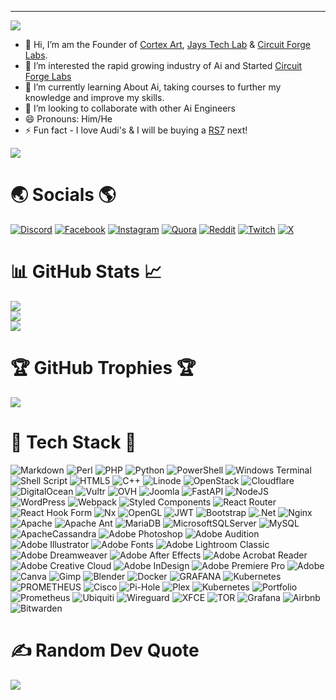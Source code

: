 
---
[![](https://visitcount.itsvg.in/api?id=Bash-Sudo&icon=5&color=6)](https://visitcount.itsvg.in)
- 👋 Hi, I’m am the Founder of [Cortex Art](https://cortexart.design), [Jays Tech Lab](https://www.jaystechlab.com) & [Circuit Forge Labs](https://www.circuitforgelabs.com).
- 👀 I’m interested the rapid growing industry of Ai and Started [Circuit Forge Labs](https://www.circuitforgelabs.com)
- 🌱 I’m currently learning About Ai, taking courses to further my knowledge and improve my skills.  
- 💞️ I’m looking to collaborate with other Ai Engineers
- 😄 Pronouns: Him/He
- ⚡ Fun fact - I love Audi's & I will be buying a [RS7](https://web-api.audi.com/dpu/v1/CA/en/pdf-ng?audicode=AB8WMSWU) next!                
 
 ![](https://github-readme-stats.vercel.app/api/top-langs/?username=Bash-Sudo&theme=vision-friendly-dark&hide_border=false&include_all_commits=true&count_private=true&layout=compact)

# :earth_asia:  Socials  :earth_americas:
[![Discord](https://img.shields.io/badge/Discord-%237289DA.svg?logo=discord&logoColor=white)](https://discord.gg/https://discord.gg/jaystechlab) [![Facebook](https://img.shields.io/badge/Facebook-%231877F2.svg?logo=Facebook&logoColor=white)](https://facebook.com/JaysTechLabs) [![Instagram](https://img.shields.io/badge/Instagram-%23E4405F.svg?logo=Instagram&logoColor=white)](https://instagram.com/jay.r.rodgers82) [![Quora](https://img.shields.io/badge/Quora-%23B92B27.svg?logo=Quora&logoColor=white)](https://quora.com/profile/Jason-Rodgers-153) [![Reddit](https://img.shields.io/badge/Reddit-%23FF4500.svg?logo=Reddit&logoColor=white)](https://reddit.com/user/Untug--JaysTechLabs/) [![Twitch](https://img.shields.io/badge/Twitch-%239146FF.svg?logo=Twitch&logoColor=white)](https://twitch.tv/Untugs) [![X](https://img.shields.io/badge/X-black.svg?logo=X&logoColor=white)](https://x.com/JaysTechLab) 

# 📊 GitHub Stats :chart_with_upwards_trend:
![](https://github-readme-stats.vercel.app/api?username=Bash-Sudo&theme=vision-friendly-dark&hide_border=false&include_all_commits=true&count_private=true)<br/> 
![](https://github-readme-streak-stats.herokuapp.com/?user=Bash-Sudo&theme=vision-friendly-dark&hide_border=false)<br/>
![](https://github-contributor-stats.vercel.app/api?username=Bash-Sudo&limit=5&theme=gruvbox&combine_all_yearly_contributions=true)

# 🏆 GitHub Trophies 🏆
   
![](https://github-profile-trophy.vercel.app/?username=Bash-Sudo&theme=gruvbox&no-frame=false&no-bg=true&margin-w=4)

# :whale: Tech Stack :whale2:
![Markdown](https://img.shields.io/badge/markdown-%23000000.svg?style=for-the-badge&logo=markdown&logoColor=white) ![Perl](https://img.shields.io/badge/perl-%2339457E.svg?style=for-the-badge&logo=perl&logoColor=white) ![PHP](https://img.shields.io/badge/php-%23777BB4.svg?style=for-the-badge&logo=php&logoColor=white) ![Python](https://img.shields.io/badge/python-3670A0?style=for-the-badge&logo=python&logoColor=ffdd54) ![PowerShell](https://img.shields.io/badge/PowerShell-%235391FE.svg?style=for-the-badge&logo=powershell&logoColor=white) ![Windows Terminal](https://img.shields.io/badge/Windows%20Terminal-%234D4D4D.svg?style=for-the-badge&logo=windows-terminal&logoColor=white) ![Shell Script](https://img.shields.io/badge/shell_script-%23121011.svg?style=for-the-badge&logo=gnu-bash&logoColor=white) ![HTML5](https://img.shields.io/badge/html5-%23E34F26.svg?style=for-the-badge&logo=html5&logoColor=white) ![C++](https://img.shields.io/badge/c++-%2300599C.svg?style=for-the-badge&logo=c%2B%2B&logoColor=white) ![Linode](https://img.shields.io/badge/linode-00A95C?style=for-the-badge&logo=linode&logoColor=white) ![OpenStack](https://img.shields.io/badge/Openstack-%23f01742.svg?style=for-the-badge&logo=openstack&logoColor=white) ![Cloudflare](https://img.shields.io/badge/Cloudflare-F38020?style=for-the-badge&logo=Cloudflare&logoColor=white) ![DigitalOcean](https://img.shields.io/badge/DigitalOcean-%230167ff.svg?style=for-the-badge&logo=digitalOcean&logoColor=white) ![Vultr](https://img.shields.io/badge/Vultr-007BFC.svg?style=for-the-badge&logo=vultr) ![OVH](https://img.shields.io/badge/ovh-%23123F6D.svg?style=for-the-badge&logo=ovh&logoColor=#123F6D) ![Joomla](https://img.shields.io/badge/joomla-%235091CD.svg?style=for-the-badge&logo=joomla&logoColor=white) ![FastAPI](https://img.shields.io/badge/FastAPI-005571?style=for-the-badge&logo=fastapi) ![NodeJS](https://img.shields.io/badge/node.js-6DA55F?style=for-the-badge&logo=node.js&logoColor=white) ![WordPress](https://img.shields.io/badge/WordPress-%23117AC9.svg?style=for-the-badge&logo=WordPress&logoColor=white) ![Webpack](https://img.shields.io/badge/webpack-%238DD6F9.svg?style=for-the-badge&logo=webpack&logoColor=black) ![Styled Components](https://img.shields.io/badge/styled--components-DB7093?style=for-the-badge&logo=styled-components&logoColor=white) ![React Router](https://img.shields.io/badge/React_Router-CA4245?style=for-the-badge&logo=react-router&logoColor=white) ![React Hook Form](https://img.shields.io/badge/React%20Hook%20Form-%23EC5990.svg?style=for-the-badge&logo=reacthookform&logoColor=white) ![Nx](https://img.shields.io/badge/nx-143055?style=for-the-badge&logo=nx&logoColor=white) ![OpenGL](https://img.shields.io/badge/OpenGL-%23FFFFFF.svg?style=for-the-badge&logo=opengl) ![JWT](https://img.shields.io/badge/JWT-black?style=for-the-badge&logo=JSON%20web%20tokens) ![Bootstrap](https://img.shields.io/badge/bootstrap-%238511FA.svg?style=for-the-badge&logo=bootstrap&logoColor=white) ![.Net](https://img.shields.io/badge/.NET-5C2D91?style=for-the-badge&logo=.net&logoColor=white) ![Nginx](https://img.shields.io/badge/nginx-%23009639.svg?style=for-the-badge&logo=nginx&logoColor=white) ![Apache](https://img.shields.io/badge/apache-%23D42029.svg?style=for-the-badge&logo=apache&logoColor=white) ![Apache Ant](https://img.shields.io/badge/Apache%20Ant-A81C7D?style=for-the-badge&logo=Apache%20Ant&logoColor=white) ![MariaDB](https://img.shields.io/badge/MariaDB-003545?style=for-the-badge&logo=mariadb&logoColor=white) ![MicrosoftSQLServer](https://img.shields.io/badge/Microsoft%20SQL%20Server-CC2927?style=for-the-badge&logo=microsoft%20sql%20server&logoColor=white) ![MySQL](https://img.shields.io/badge/mysql-%2300000f.svg?style=for-the-badge&logo=mysql&logoColor=white) ![ApacheCassandra](https://img.shields.io/badge/cassandra-%231287B1.svg?style=for-the-badge&logo=apache-cassandra&logoColor=white) ![Adobe Photoshop](https://img.shields.io/badge/adobe%20photoshop-%2331A8FF.svg?style=for-the-badge&logo=adobe%20photoshop&logoColor=white) ![Adobe Audition](https://img.shields.io/badge/Adobe%20Audition-9999FF.svg?style=for-the-badge&logo=Adobe%20Audition&logoColor=white) ![Adobe Illustrator](https://img.shields.io/badge/adobe%20illustrator-%23FF9A00.svg?style=for-the-badge&logo=adobe%20illustrator&logoColor=white) ![Adobe Fonts](https://img.shields.io/badge/Adobe%20Fonts-000B1D.svg?style=for-the-badge&logo=Adobe%20Fonts&logoColor=white) ![Adobe Lightroom Classic](https://img.shields.io/badge/Adobe%20Lightroom%20Classic-31A8FF.svg?style=for-the-badge&logo=Adobe%20Lightroom%20Classic&logoColor=white) ![Adobe Dreamweaver](https://img.shields.io/badge/Adobe%20Dreamweaver-FF61F6.svg?style=for-the-badge&logo=Adobe%20Dreamweaver&logoColor=white) ![Adobe After Effects](https://img.shields.io/badge/Adobe%20After%20Effects-9999FF.svg?style=for-the-badge&logo=Adobe%20After%20Effects&logoColor=white) ![Adobe Acrobat Reader](https://img.shields.io/badge/Adobe%20Acrobat%20Reader-EC1C24.svg?style=for-the-badge&logo=Adobe%20Acrobat%20Reader&logoColor=white) ![Adobe Creative Cloud](https://img.shields.io/badge/Adobe%20Creative%20Cloud-DA1F26.svg?style=for-the-badge&logo=Adobe%20Creative%20Cloud&logoColor=white) ![Adobe InDesign](https://img.shields.io/badge/Adobe%20InDesign-49021F?style=for-the-badge&logo=adobeindesign&logoColor=FF3366) ![Adobe Premiere Pro](https://img.shields.io/badge/Adobe%20Premiere%20Pro-9999FF.svg?style=for-the-badge&logo=Adobe%20Premiere%20Pro&logoColor=white) ![Adobe](https://img.shields.io/badge/adobe-%23FF0000.svg?style=for-the-badge&logo=adobe&logoColor=white) ![Canva](https://img.shields.io/badge/Canva-%2300C4CC.svg?style=for-the-badge&logo=Canva&logoColor=white) ![Gimp](https://img.shields.io/badge/Gimp-657D8B?style=for-the-badge&logo=gimp&logoColor=FFFFFF) ![Blender](https://img.shields.io/badge/blender-%23F5792A.svg?style=for-the-badge&logo=blender&logoColor=white) ![Docker](https://img.shields.io/badge/docker-%230db7ed.svg?style=for-the-badge&logo=docker&logoColor=white) ![GRAFANA](https://img.shields.io/badge/grafana-F46800.svg?style=for-the-badge&logo=grafana&logoColor=white&color=%23F46800) ![Kubernetes](https://img.shields.io/badge/kubernetes-%23326ce5.svg?style=for-the-badge&logo=kubernetes&logoColor=white) ![PROMETHEUS](https://img.shields.io/badge/prometheus-E6522C.svg?style=for-the-badge&logo=prometheus&logoColor=white&color=%23E6522C) ![Cisco](https://img.shields.io/badge/cisco-%23049fd9.svg?style=for-the-badge&logo=cisco&logoColor=black) ![Pi-Hole](https://img.shields.io/badge/pihole-%2396060C.svg?style=for-the-badge&logo=pi-hole&logoColor=white) ![Plex](https://img.shields.io/badge/plex-%23E5A00D.svg?style=for-the-badge&logo=plex&logoColor=white) ![Kubernetes](https://img.shields.io/badge/kubernetes-%23326ce5.svg?style=for-the-badge&logo=kubernetes&logoColor=white) ![Portfolio](https://img.shields.io/badge/Portfolio-%23000000.svg?style=for-the-badge&logo=firefox&logoColor=#FF7139) ![Prometheus](https://img.shields.io/badge/Prometheus-E6522C?style=for-the-badge&logo=Prometheus&logoColor=white) ![Ubiquiti](https://img.shields.io/badge/ubiquiti-%230559C9.svg?style=for-the-badge&logo=ubiquiti&logoColor=white) ![Wireguard](https://img.shields.io/badge/wireguard-%2388171A.svg?style=for-the-badge&logo=wireguard&logoColor=white) ![XFCE](https://img.shields.io/badge/XFCE-%232284F2.svg?style=for-the-badge&logo=xfce&logoColor=white) ![TOR](https://img.shields.io/badge/tor-%237E4798.svg?style=for-the-badge&logo=tor-project&logoColor=white) ![Grafana](https://img.shields.io/badge/grafana-%23F46800.svg?style=for-the-badge&logo=grafana&logoColor=white) ![Airbnb](https://img.shields.io/badge/Airbnb-%23ff5a5f.svg?style=for-the-badge&logo=Airbnb&logoColor=white) ![Bitwarden](https://img.shields.io/badge/bitwarden-%23175DDC.svg?style=for-the-badge&logo=bitwarden&logoColor=white) 

# ✍️ Random Dev Quote
![](https://quotes-github-readme.vercel.app/api?type=vetical&theme=radical)

<!--
### 🔝 Top Contributed Repo
![](https://github-contributor-stats.vercel.app/api?username=JaysTechLab&limit=5&theme=gruvbox&combine_all_yearly_contributions=true)
-->





